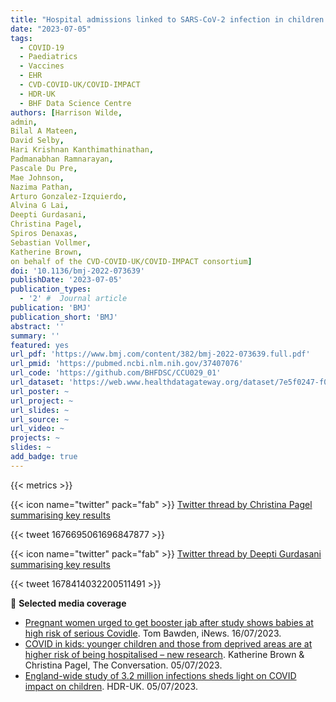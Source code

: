 ```yaml
---
title: "Hospital admissions linked to SARS-CoV-2 infection in children and adolescents: cohort study of 3.2 million first ascertained infections in England"
date: "2023-07-05"
tags:
  - COVID-19
  - Paediatrics
  - Vaccines
  - EHR
  - CVD-COVID-UK/COVID-IMPACT
  - HDR-UK
  - BHF Data Science Centre
authors: [Harrison Wilde, 
admin, 
Bilal A Mateen, 
David Selby, 
Hari Krishnan Kanthimathinathan, 
Padmanabhan Ramnarayan, 
Pascale Du Pre,
Mae Johnson,
Nazima Pathan,
Arturo Gonzalez-Izquierdo,
Alvina G Lai,
Deepti Gurdasani,
Christina Pagel,
Spiros Denaxas,
Sebastian Vollmer,
Katherine Brown,
on behalf of the CVD-COVID-UK/COVID-IMPACT consortium]
doi: '10.1136/bmj-2022-073639'
publishDate: '2023-07-05'
publication_types:
  - '2' #  Journal article
publication: 'BMJ'
publication_short: 'BMJ'
abstract: ''
summary: ''
featured: yes
url_pdf: 'https://www.bmj.com/content/382/bmj-2022-073639.full.pdf'
url_pmid: 'https://pubmed.ncbi.nlm.nih.gov/37407076'
url_code: 'https://github.com/BHFDSC/CCU029_01'
url_dataset: 'https://web.www.healthdatagateway.org/dataset/7e5f0247-f033-4f98-aed3-3d7422b9dc6d'
url_poster: ~
url_project: ~
url_slides: ~
url_source: ~
url_video: ~
projects: ~
slides: ~
add_badge: true
---
```


{{< metrics >}}

{{< icon name="twitter" pack="fab" >}} [Twitter thread by Christina Pagel summarising key results](https://twitter.com/chrischirp/status/1676695061696847877)  

{{< tweet 1676695061696847877 >}}  

{{< icon name="twitter" pack="fab" >}} [Twitter thread by Deepti Gurdasani summarising key results](https://twitter.com/dgurdasani1/status/1678414032200511491)  

{{< tweet 1678414032200511491 >}}

📰 **Selected media coverage**

* [Pregnant women urged to get booster jab after study shows babies at high risk of serious Covidle](https://inews.co.uk/news/health/pregnant-women-urged-booster-jab-covid-2479785). Tom Bawden, iNews. 16/07/2023.  
* [COVID in kids: younger children and those from deprived areas are at higher risk of being hospitalised – new research](https://theconversation.com/covid-in-kids-younger-children-and-those-from-deprived-areas-are-at-higher-risk-of-being-hospitalised-new-research-208704). Katherine Brown & Christina Pagel, The Conversation. 05/07/2023.  
* [England-wide study of 3.2 million infections sheds light on COVID impact on children](https://www.hdruk.ac.uk/news/england-wide-study-of-3-2-million-infections-sheds-light-on-covid-impact-on-children/). HDR-UK. 05/07/2023.  
